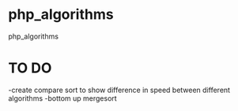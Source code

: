 php_algorithms
==============

php_algorithms


TO DO 
============

-create compare sort to show difference in speed between different algorithms
-bottom up mergesort